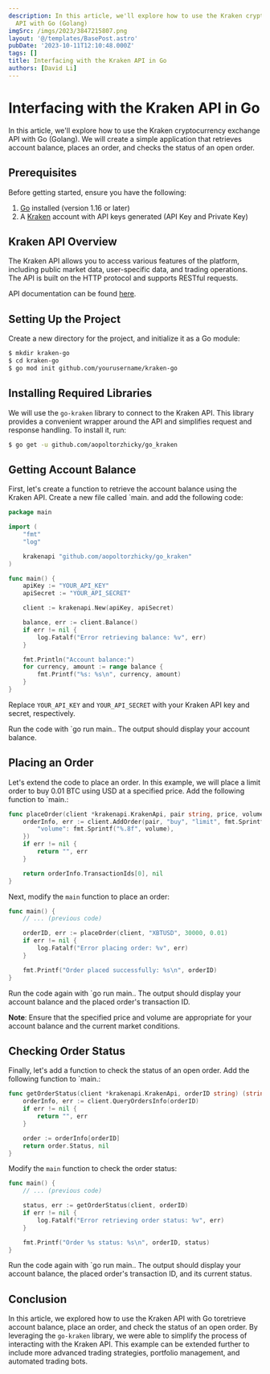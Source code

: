```yaml
---
description: In this article, we'll explore how to use the Kraken cryptocurrency exchange
  API with Go (Golang)
imgSrc: /imgs/2023/3847215807.png
layout: '@/templates/BasePost.astro'
pubDate: '2023-10-11T12:10:48.000Z'
tags: []
title: Interfacing with the Kraken API in Go
authors: [David Li]
---
```


# Interfacing with the Kraken API in Go

In this article, we'll explore how to use the Kraken cryptocurrency exchange API with Go (Golang). We will create a simple application that retrieves account balance, places an order, and checks the status of an open order.

## Prerequisites

Before getting started, ensure you have the following:

1. [Go](https://golang.org/dl/) installed (version 1.16 or later)
2. A [Kraken](https://www.kraken.com/) account with API keys generated (API Key and Private Key)

## Kraken API Overview

The Kraken API allows you to access various features of the platform, including public market data, user-specific data, and trading operations. The API is built on the HTTP protocol and supports RESTful requests.

API documentation can be found [here](https://www.kraken.com/features/api).

## Setting Up the Project

Create a new directory for the project, and initialize it as a Go module:

```bash
$ mkdir kraken-go
$ cd kraken-go
$ go mod init github.com/yourusername/kraken-go
```

## Installing Required Libraries

We will use the `go-kraken` library to connect to the Kraken API. This library provides a convenient wrapper around the API and simplifies request and response handling. To install it, run:

```bash
$ go get -u github.com/aopoltorzhicky/go_kraken
```

## Getting Account Balance

First, let's create a function to retrieve the account balance using the Kraken API. Create a new file called `main. and add the following code:

```go
package main

import (
	"fmt"
	"log"

	krakenapi "github.com/aopoltorzhicky/go_kraken"
)

func main() {
	apiKey := "YOUR_API_KEY"
	apiSecret := "YOUR_API_SECRET"

	client := krakenapi.New(apiKey, apiSecret)

	balance, err := client.Balance()
	if err != nil {
		log.Fatalf("Error retrieving balance: %v", err)
	}

	fmt.Println("Account balance:")
	for currency, amount := range balance {
		fmt.Printf("%s: %s\n", currency, amount)
	}
}
```

Replace `YOUR_API_KEY` and `YOUR_API_SECRET` with your Kraken API key and secret, respectively.

Run the code with `go run main.. The output should display your account balance.

## Placing an Order

Let's extend the code to place an order. In this example, we will place a limit order to buy 0.01 BTC using USD at a specified price. Add the following function to `main.:

```go
func placeOrder(client *krakenapi.KrakenApi, pair string, price, volume float64) (string, error) {
	orderInfo, err := client.AddOrder(pair, "buy", "limit", fmt.Sprintf("%.8f", price), map[string]string{
		"volume": fmt.Sprintf("%.8f", volume),
	})
	if err != nil {
		return "", err
	}

	return orderInfo.TransactionIds[0], nil
}
```

Next, modify the `main` function to place an order:

```go
func main() {
	// ... (previous code)

	orderID, err := placeOrder(client, "XBTUSD", 30000, 0.01)
	if err != nil {
		log.Fatalf("Error placing order: %v", err)
	}

	fmt.Printf("Order placed successfully: %s\n", orderID)
}
```

Run the code again with `go run main.. The output should display your account balance and the placed order's transaction ID.

**Note**: Ensure that the specified price and volume are appropriate for your account balance and the current market conditions.

## Checking Order Status

Finally, let's add a function to check the status of an open order. Add the following function to `main.:

```go
func getOrderStatus(client *krakenapi.KrakenApi, orderID string) (string, error) {
	orderInfo, err := client.QueryOrdersInfo(orderID)
	if err != nil {
		return "", err
	}

	order := orderInfo[orderID]
	return order.Status, nil
}
```

Modify the `main` function to check the order status:

```go
func main() {
	// ... (previous code)

	status, err := getOrderStatus(client, orderID)
	if err != nil {
		log.Fatalf("Error retrieving order status: %v", err)
	}

	fmt.Printf("Order %s status: %s\n", orderID, status)
}
```

Run the code again with `go run main.. The output should display your account balance, the placed order's transaction ID, and its current status.

## Conclusion

In this article, we explored how to use the Kraken API with Go toretrieve account balance, place an order, and check the status of an open order. By leveraging the `go-kraken` library, we were able to simplify the process of interacting with the Kraken API. This example can be extended further to include more advanced trading strategies, portfolio management, and automated trading bots.
